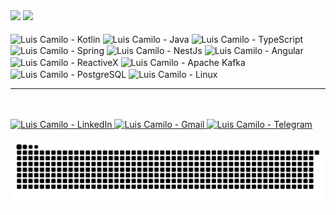 <div>
  <img height="180em"
       src="https://github-readme-stats.vercel.app/api?username=lhenriquegomescamilo&theme=darcula&show_icons=true" />
  <img height="180em"
       src="https://github-readme-stats.vercel.app/api/top-langs/?username=lhenriquegomescamilo&layout=compact&langs_count=16&hide=javascript,html,scss,css,groovy,c%2B%2B,php,c,smarty,ruby,batchfile,shell,powershell,mustache&theme=darcula" />
</div>
<br>
<div style="display: inline-block; cursor: pointer">
  <img align="center" height="35" width="40" alt="Luis Camilo - Kotlin"
       src="https://cdn.jsdelivr.net/gh/devicons/devicon/icons/kotlin/kotlin-original.svg">
  <img align="center" height="35" width="40" alt="Luis Camilo - Java"
       src="https://cdn.jsdelivr.net/gh/devicons/devicon/icons/java/java-original.svg">
  <img align="center" height="35" width="40" alt="Luis Camilo - TypeScript"
       src="https://cdn.jsdelivr.net/gh/devicons/devicon/icons/typescript/typescript-original.svg">
  <img align="center" height="35" width="40" alt="Luis Camilo - Spring"
       src="https://cdn.jsdelivr.net/gh/devicons/devicon/icons/spring/spring-original.svg">
  <img align="center" height="35" width="40" alt="Luis Camilo - NestJs"
       src="https://cdn.jsdelivr.net/gh/devicons/devicon/icons/nestjs/nestjs-plain.svg">
  <img align="center" height="35" width="40" alt="Luis Camilo - Angular"
       src="https://cdn.jsdelivr.net/gh/devicons/devicon/icons/angularjs/angularjs-plain.svg">
  <img align="center" height="35" width="40" alt="Luis Camilo - ReactiveX"
       src="https://rxjs.dev/generated/images/marketing/home/Rx_Logo-512-512.png">
  <img align="center" height="35" width="40" alt="Luis Camilo - Apache Kafka"
       src="https://cdn.jsdelivr.net/gh/devicons/devicon/icons/apachekafka/apachekafka-original.svg">
  <img align="center" height="35" width="40" alt="Luis Camilo - PostgreSQL"
       src="https://cdn.jsdelivr.net/gh/devicons/devicon/icons/postgresql/postgresql-original.svg">
  <img align="center" height="35" width="40" alt="Luis Camilo - Linux"
       src="https://cdn.jsdelivr.net/gh/devicons/devicon/icons/linux/linux-original.svg">
</div>

---

<br>
<br>
<div>
  <a href="https://www.linkedin.com/in/luis-camilo-000192105" target="_blank">
    <img src="https://img.shields.io/badge/LinkedIn-0077B5?style=for-the-badge&logo=linkedin&logoColor=white"
         alt="Luis Camilo - LinkedIn">
  </a>
  <a href="mailto:lhenriquegomescamilo@gmail.com" target="_blank">
    <img src="https://img.shields.io/badge/Gmail-D14836?style=for-the-badge&logo=gmail&logoColor=white"
         alt="Luis Camilo - Gmail">
  </a><a href="https://t.me/lhenriquegomescamilo" target="_blank">
  <img src="https://img.shields.io/badge/Telegram-2CA5E0?style=for-the-badge&logo=telegram&logoColor=white"
       alt="Luis Camilo - Telegram">
</a>
</div>

![Snake animation](https://github.com/lhenriquegomescamilo/lhenriquegomescamilo/blob/output/github-contribution-grid-snake.svg)
